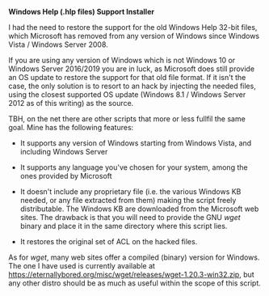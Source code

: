 **Windows Help (.hlp files) Support Installer**

I had the need to restore the support for the old Windows Help 32-bit files,
which Microsoft has removed from any version of Windows since Windows Vista /
Windows Server 2008.

If you are using any version of Windows which is not Windows 10 or Windows
Server 2016/2019 you are in luck, as Microsoft does still provide an OS update
to restore the support for that old file format. If it isn't the case, the only
solution is to resort to an hack by injecting the needed files, using the
closest supported OS update (Windows 8.1 / Windows Server 2012 as of this
writing) as the source.

TBH, on the net there are other scripts that more or less fullfil the same goal.
Mine has the following features:

-   It supports any version of Windows starting from Windows Vista, and
    including Windows Server

-   It supports any language you've chosen for your system, among the ones
    provided by Microsoft

-   It doesn't include any proprietary file (i.e. the various Windows KB needed,
    or any file extracted from them) making the script freely distributable. The
    Windows KB are downloaded from the Microsoft web sites. The drawback is that
    you will need to provide the GNU *wget* binary and place it in the same
    directory where this script lies.

-   It restores the original set of ACL on the hacked files.

As for *wget*, many web sites offer a compiled (binary) version for Windows. The
one I have used is currently available at
<https://eternallybored.org/misc/wget/releases/wget-1.20.3-win32.zip>, but any
other distro should be as much as useful within the scope of this script.
